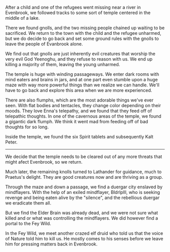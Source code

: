 After a child and one of the refugees went missing near a river in Evenbrook, we followed tracks to some sort of temple centered in the middle of a lake.

There we found gnolls, and the two missing people chained up waiting to be sacrificed. We return to the town with the child and the refugee unharmed, but we do decide to go back and set some ground rules with the gnolls to leave the people of Evanbrook alone.

We find out that gnolls are just inherently evil creatures that worship the very evil God Yeenoghu, and they refuse to reason with us. We end up killing a majority of them, leaving the young unharmed.

The temple is huge with winding passageways. We enter dark rooms with mind eaters and brains in jars, and at one part even stumble upon a huge maze with way more powerful things than we realize we can handle. We'll have to go back and explore this area when we are more experienced.

There are also flumphs, which are the most adorable things we've ever seen. With flat bodies and tentacles, they change color depending on their moods. They love Enna's telepathy, and we found that they feed off of telepathic thoughts. In one of the cavernous areas of the temple, we found a gigantic dark flumph. We think it went mad from feeding off of bad thoughts for so long. 

Inside the temple, we found the six Spirit tablets and subsequently Kalt Peter.

-----------------------------------------------------------------------------------
We decide that the temple needs to be cleared out of any more threats that might afect Evenbrook, so we return.

Much later, the remaining knolls turned to Lathander for guidance, much to Praetus's delight. They are good creatures now and are thriving as a group.

Through the maze and down a passage, we find a duergar city enslaved by mindflayers. With the help of an exiled mindflayer, Bldrlplll, who is seeking revenge and being eaten alive by the "silence", and the rebellious duergar we eradicate them all.

But we find the Elder Brain was already dead, and we were not sure what killed and or what was controlling the mindflayers. We did however find a portal to the Fey Wild.

In the Fey Wild, we meet another crazed elf druid who told us that the voice of Nature told him to kill us. He mostly comes to his senses before we leave him for pressing matters back in Evenbrook.